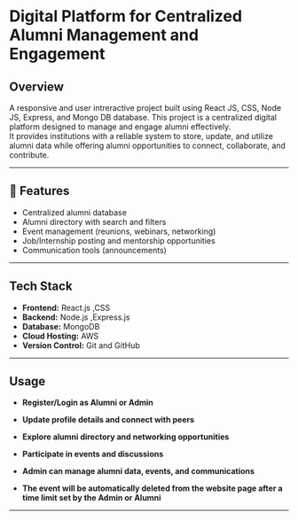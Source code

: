 # Digital Platform for Centralized Alumni Management and Engagement

## Overview
A responsive and user intreractive project built using React JS, CSS, Node JS, Express, and Mongo DB database.
This project is a centralized digital platform designed to manage and engage alumni effectively.  
It provides institutions with a reliable system to store, update, and utilize alumni data while offering alumni opportunities to connect, collaborate, and contribute.

----------------------------------------------------------------------------

## 🌟 Features
- Centralized alumni database 
- Alumni directory with search and filters
- Event management (reunions, webinars, networking)
- Job/Internship posting and mentorship opportunities
- Communication tools (announcements)

-------------------------------------------------------------------------------------

## Tech Stack
- **Frontend:** React.js ,CSS
- **Backend:** Node.js ,Express.js
- **Database:** MongoDB
- **Cloud Hosting:** AWS 
- **Version Control:**  Git and GitHub
------------------------------------------------------------------------------------
## Usage

- **Register/Login as Alumni or Admin**

- **Update profile details and connect with peers**

- **Explore alumni directory and networking opportunities**

- **Participate in events and discussions**

- **Admin can manage alumni data, events, and communications**
  
- **The event will be automatically deleted from the website page after a time limit set by the Admin or Alumni** 



---------------------------------------------------------------------------

